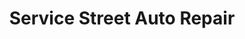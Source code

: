 ---
title: "Service Street Auto Repair"
url: /pearland/service-street-auto-repair/
shop: Autowerkstatt
---